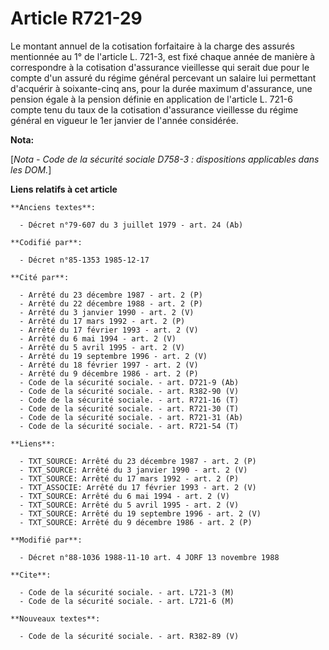 # Article R721-29

Le montant annuel de la cotisation forfaitaire à la charge des assurés mentionnée au 1° de l'article L. 721-3, est fixé
chaque année   de manière à correspondre à la cotisation d'assurance vieillesse qui serait due pour le compte d'un assuré du
régime général percevant un salaire lui permettant d'acquérir à soixante-cinq ans, pour la durée maximum d'assurance, une
pension égale à la pension définie en application de l'article L. 721-6 compte tenu du taux de la cotisation d'assurance
vieillesse du régime général en vigueur le 1er janvier de l'année considérée.

**Nota:**

[*Nota - Code de la sécurité sociale D758-3 : dispositions applicables dans les DOM.*]

**Liens relatifs à cet article**

	**Anciens textes**:

	  - Décret n°79-607 du 3 juillet 1979 - art. 24 (Ab)

	**Codifié par**:

	  - Décret n°85-1353 1985-12-17

	**Cité par**:

	  - Arrêté du 23 décembre 1987 - art. 2 (P)
	  - Arrêté du 22 décembre 1988 - art. 2 (P)
	  - Arrêté du 3 janvier 1990 - art. 2 (V)
	  - Arrêté du 17 mars 1992 - art. 2 (P)
	  - Arrêté du 17 février 1993 - art. 2 (V)
	  - Arrêté du 6 mai 1994 - art. 2 (V)
	  - Arrêté du 5 avril 1995 - art. 2 (V)
	  - Arrêté du 19 septembre 1996 - art. 2 (V)
	  - Arrêté du 18 février 1997 - art. 2 (V)
	  - Arrêté du 9 décembre 1986 - art. 2 (P)
	  - Code de la sécurité sociale. - art. D721-9 (Ab)
	  - Code de la sécurité sociale. - art. R382-90 (V)
	  - Code de la sécurité sociale. - art. R721-16 (T)
	  - Code de la sécurité sociale. - art. R721-30 (T)
	  - Code de la sécurité sociale. - art. R721-31 (Ab)
	  - Code de la sécurité sociale. - art. R721-54 (T)

	**Liens**:

	  - TXT_SOURCE: Arrêté du 23 décembre 1987 - art. 2 (P)
	  - TXT_SOURCE: Arrêté du 3 janvier 1990 - art. 2 (V)
	  - TXT_SOURCE: Arrêté du 17 mars 1992 - art. 2 (P)
	  - TXT_ASSOCIE: Arrêté du 17 février 1993 - art. 2 (V)
	  - TXT_SOURCE: Arrêté du 6 mai 1994 - art. 2 (V)
	  - TXT_SOURCE: Arrêté du 5 avril 1995 - art. 2 (V)
	  - TXT_SOURCE: Arrêté du 19 septembre 1996 - art. 2 (V)
	  - TXT_SOURCE: Arrêté du 9 décembre 1986 - art. 2 (P)

	**Modifié par**:

	  - Décret n°88-1036 1988-11-10 art. 4 JORF 13 novembre 1988

	**Cite**:

	  - Code de la sécurité sociale. - art. L721-3 (M)
	  - Code de la sécurité sociale. - art. L721-6 (M)

	**Nouveaux textes**:

	  - Code de la sécurité sociale. - art. R382-89 (V)

